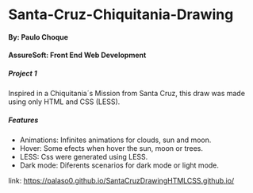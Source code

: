 # Santa-Cruz-Chiquitania-Drawing

#### By: Paulo Choque
#### AssureSoft: Front End Web Development 
##### Project 1

Inspired in a Chiquitania´s Mission from Santa Cruz, this draw was made using only HTML and CSS (LESS). 

##### Features
- Animations: Infinites animations for clouds, sun and moon.
- Hover: Some efects when hover the sun, moon or trees.
- LESS: Css were generated using LESS.
- Dark mode: Diferents scenarios for dark mode or light mode.

link: https://palaso0.github.io/SantaCruzDrawingHTMLCSS.github.io/
